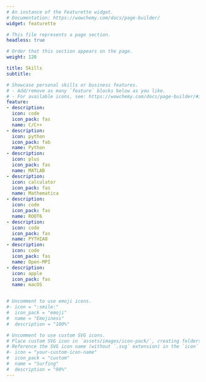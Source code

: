 ```yaml
---
# An instance of the Featurette widget.
# Documentation: https://wowchemy.com/docs/page-builder/
widget: featurette

# This file represents a page section.
headless: true

# Order that this section appears on the page.
weight: 120

title: Skills
subtitle:

# Showcase personal skills or business features.
# - Add/remove as many `feature` blocks below as you like.
# - For available icons, see: https://wowchemy.com/docs/page-builder/#icons
feature:
- description:
  icon: code
  icon_pack: fas
  name: C/C++
- description:
  icon: python
  icon_pack: fab
  name: Python
- description:
  icon: plus
  icon_pack: fas
  name: MATLAB
- description:
  icon: calculator
  icon_pack: fas
  name: Mathematica
- description:
  icon: code
  icon_pack: fas
  name: ROOT6
- description:
  icon: code
  icon_pack: fas
  name: PYTHIA8
- description:
  icon: code
  icon_pack: fas
  name: Open-MPI
- description:
  icon: apple
  icon_pack: fas
  name: macOS


# Uncomment to use emoji icons.
#- icon = ":smile:"
#  icon_pack = "emoji"
#  name = "Emojiness"
#  description = "100%"  

# Uncomment to use custom SVG icons.
# Place custom SVG icon in `assets/images/icon-pack/`, creating folders if necessary.
# Reference the SVG icon name (without `.svg` extension) in the `icon` field.
#- icon = "your-custom-icon-name"
#  icon_pack = "custom"
#  name = "Surfing"
#  description = "90%"
---
```

